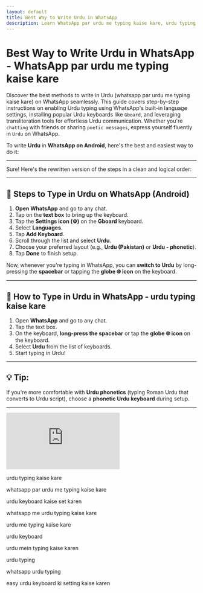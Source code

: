 ```yaml
---
layout: default
title: Best Way to Write Urdu in WhatsApp 
description: Learn WhatsApp par urdu me typing kaise kare, urdu typing kaise kare, whatsapp me urdu typing kaise kare, urdu mein typing kaise karen
---
```


# Best Way to Write Urdu in WhatsApp - WhatsApp par urdu me typing kaise kare

  
Discover the best methods to write in Urdu (whatsapp par urdu me typing kaise kare) on WhatsApp seamlessly. This guide covers step-by-step instructions on enabling Urdu typing using WhatsApp's built-in language settings, installing popular Urdu keyboards like `Gboard`, and leveraging transliteration tools for effortless Urdu communication. Whether you're `chatting` with friends or sharing `poetic messages`, express yourself fluently in `Urdu` on WhatsApp.

To write **Urdu** in **WhatsApp on Android**, here's the best and easiest way to do it:

---

Sure! Here's the rewritten version of the steps in a clean and logical order:

---

## 📱 Steps to Type in Urdu on WhatsApp (Android)

1. **Open WhatsApp** and go to any chat.
2. Tap on the **text box** to bring up the keyboard.
3. Tap the **Settings icon (⚙️)** on the **Gboard** keyboard.
4. Select **Languages**.
5. Tap **Add Keyboard**.
6. Scroll through the list and select **Urdu**.
7. Choose your preferred layout (e.g., **Urdu (Pakistan)** or **Urdu - phonetic**).
8. Tap **Done** to finish setup.

Now, whenever you're typing in WhatsApp, you can **switch to Urdu** by long-pressing the **spacebar** or tapping the **globe 🌐 icon** on the keyboard.

---

## 📝 How to Type in Urdu in WhatsApp - urdu typing kaise kare
1. Open **WhatsApp** and go to any chat.
2. Tap the text box.
3. On the keyboard, **long-press the spacebar** or tap the **globe 🌐 icon** on the keyboard.
4. Select **Urdu** from the list of keyboards.
5. Start typing in Urdu!

---

## 💡 Tip:
If you're more comfortable with **Urdu phonetics** (typing Roman Urdu that converts to Urdu script), choose a **phonetic Urdu keyboard** during setup.

---


<div class="yt-short">
<iframe src="https://www.youtube.com/embed/rEkPltqJVmc?si=8FcFJ6umcdSzASTu" title="YouTube video player" frameborder="0" allow="accelerometer; autoplay; clipboard-write; encrypted-media; gyroscope; picture-in-picture; web-share" referrerpolicy="strict-origin-when-cross-origin" allowfullscreen></iframe>
</div>


urdu typing kaise kare

whatsapp par urdu me typing kaise kare

urdu keyboard kaise set karen

whatsapp me urdu typing kaise kare

urdu me typing kaise kare

urdu keyboard

urdu mein typing kaise karen

urdu typing

whatsapp urdu typing

easy urdu keyboard ki setting kaise karen


